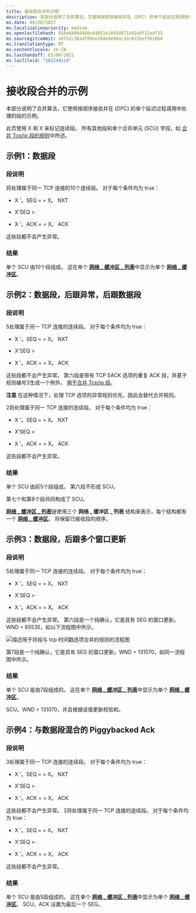 ```yaml
---
title: 接收段合并的示例
description: 本部分说明了合并算法，它使用按顺序接收并在 (DPC) 的单个延迟过程调用中处理的段的示例。
ms.date: 04/20/2017
ms.localizationpriority: medium
ms.openlocfilehash: 916e6b0b8480c69051e1845dd71d41ddf13adf25
ms.sourcegitcommit: a9fb2c30adf09ee24de8e68ac1bc6326ef3616b8
ms.translationtype: MT
ms.contentlocale: zh-CN
ms.lasthandoff: 03/06/2021
ms.locfileid: "102249119"
---
```

# <a name="examples-of-receive-segment-coalescing"></a>接收段合并的示例


本部分说明了合并算法，它使用按顺序接收并在 (DPC) 的单个延迟过程调用中处理的段的示例。

此页使用 X 和 X 来标记连续段。 所有其他段和单个合并单元 (SCU) 字段，如 [合并 Tcp/ip 段的规则](rules-for-coalescing-tcp-ip-packets.md)中所述。

## <a name="example-1-data-segments"></a>示例1：数据段


### <a name="segment-description"></a>段说明

将处理属于同一 TCP 连接的10个连续段。 对于每个条件均为 true：

-   X '。SEQ = = X。 NXT

-   X'SEQ &gt;

-   X '。ACK = = X。 ACK

这些段都不会产生异常。
### <a name="result"></a>结果

单个 SCU 由10个段组成。 这在单个 [**网络 \_ 缓冲区 \_ 列表**](/windows-hardware/drivers/ddi/nbl/ns-nbl-net_buffer_list)中显示为单个 [**网络 \_ 缓冲区**](/windows-hardware/drivers/ddi/nbl/ns-nbl-net_buffer)。

## <a name="example-2-data-segments-followed-by-an-exception-followed-by-data-segments"></a>示例2：数据段，后跟异常，后跟数据段


### <a name="segment-description"></a>段说明

5处理属于同一 TCP 连接的连续段。 对于每个条件均为 true：

-   X '。SEQ = = X。 NXT

-   X'SEQ &gt;

-   X '。ACK = = X。 ACK

这些段都不会产生异常。
第六段是带有 TCP SACK 选项的重复 ACK 段，并基于规则编号3生成一个例外， [用于合并 Tcp/ip 段](rules-for-coalescing-tcp-ip-packets.md)。

**注意**  在这种情况下，处理 TCP 选项的异常规则优先，因此会替代合并规则。

 

2将处理属于同一 TCP 连接的连续段。 对于每个条件均为 true：

-   X '。SEQ = = X。 NXT

-   X'SEQ &gt;

-   X '。ACK = = X。 ACK

这些段都不会产生异常。
### <a name="result"></a>结果

单个 SCU 由前5个段组成。 第六段不形成 SCU。

第七个和第8个段共同构成了 SCU。

[**网络 \_ 缓冲区 \_ 列表**](/windows-hardware/drivers/ddi/nbl/ns-nbl-net_buffer_list)链使用三个 **网络 \_ 缓冲区 \_ 列表** 结构来表示，每个结构都有一个 [**网络 \_ 缓冲区**](/windows-hardware/drivers/ddi/nbl/ns-nbl-net_buffer)。 将保留已接收段的顺序。

## <a name="example-3-data-segments-followed-by-multiple-window-updates"></a>示例3：数据段，后跟多个窗口更新


### <a name="segment-description"></a>段说明

5处理属于同一 TCP 连接的连续段。 对于每个条件均为 true：

-   X '。SEQ = = X。 NXT

-   X'SEQ &gt;

-   X '。ACK = = X。 ACK

这些段都不会产生异常。
第六段是一个纯确认，它是具有 SEG 的窗口更新。WND = 65535，如以下流程图中所示。

![描述用于将段与 tcp 时间戳选项合并的规则的流程图](images/rsc-rules2.png)

第7段是一个纯确认，它是具有 SEG 的窗口更新。WND = 131070，如同一流程图中所示。

### <a name="result"></a>结果

单个 SCU 是由7段组成的。 这在单个 [**网络 \_ 缓冲区 \_ 列表**](/windows-hardware/drivers/ddi/nbl/ns-nbl-net_buffer_list)中显示为单个 [**网络 \_ 缓冲区**](/windows-hardware/drivers/ddi/nbl/ns-nbl-net_buffer)。

SCU。WND = 131070，并且根据该值更新校验和。

## <a name="example-4-piggybacked-acks-mixed-with-data-segments"></a>示例4：与数据段混合的 Piggybacked Ack


### <a name="segment-description"></a>段说明

3处理属于同一 TCP 连接的连续段。 对于每个条件均为 true：

-   X '。SEQ = = X。 NXT

-   X'SEQ &gt;

-   X '。ACK = = X。 ACK

这些段都不会产生异常。
2将处理属于同一 TCP 连接的连续段。 对于每个条件均为 true：

-   X '。SEQ = = X。 NXT

-   X'SEQ &gt;

-   X '。ACK = = X。 ACK

这些段都不会产生异常。
### <a name="result"></a>结果

单个 SCU 是由5段组成的。 这在单个 [**网络 \_ 缓冲区 \_ 列表**](/windows-hardware/drivers/ddi/nbl/ns-nbl-net_buffer_list)中显示为单个 [**网络 \_ 缓冲区**](/windows-hardware/drivers/ddi/nbl/ns-nbl-net_buffer)。 SCU。ACK 设置为最后一个 SEG。

 

